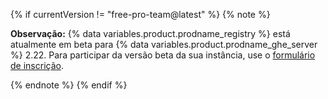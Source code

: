 {% if currentVersion != "free-pro-team@latest" %}
{% note %}

**Observação:** {% data variables.product.prodname_registry %} está atualmente em beta para {% data variables.product.prodname_ghe_server %} 2.22. Para participar da versão beta da sua instância, use o [formulário de inscrição](https://resources.github.com/beta-signup/).

{% endnote %}
{% endif %}

